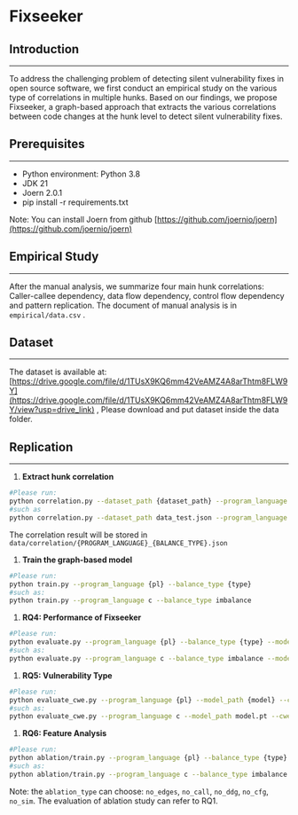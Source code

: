 # Fixseeker

## Introduction

---

To address the challenging problem of detecting silent vulnerability fixes in open source software, we first conduct an empirical study on the various type of correlations in multiple hunks. Based on our findings, we propose Fixseeker, a graph-based approach that extracts the various correlations between code changes at the hunk level to detect silent vulnerability fixes. 

## **Prerequisites**

---

- Python environment: Python 3.8
- JDK 21
- Joern 2.0.1
- pip install -r requirements.txt

Note: You can install Joern from github  [https://github.com/joernio/joern](https://github.com/joernio/joern)

## Empirical Study

---

After the manual analysis, we summarize four main hunk correlations: Caller-callee dependency, data flow dependency, control flow dependency and pattern replication. The document of manual analysis is in `empirical/data.csv` .

## Dataset

---

The dataset is available at: [https://drive.google.com/file/d/1TUsX9KQ6mm42VeAMZ4A8arThtm8FLW9Y](https://drive.google.com/file/d/1TUsX9KQ6mm42VeAMZ4A8arThtm8FLW9Y/view?usp=drive_link) , Please download and put dataset inside the data folder.

## Replication

---

1. **Extract hunk correlation**

```bash
#Please run:
python correlation.py --dataset_path {dataset_path} --program_language {pl} --balance_type {type}
#such as
python correlation.py --dataset_path data_test.json --program_language c --balance_type  imbalance
```

The correlation result will be stored in `data/correlation/{PROGRAM_LANGUAGE}_{BALANCE_TYPE}.json`

1. **Train the graph-based model**

```bash
#Please run:
python train.py --program_language {pl} --balance_type {type}
#such as:
python train.py --program_language c --balance_type imbalance
```

1. **RQ4: Performance of Fixseeker**

```bash
#Please run:
python evaluate.py --program_language {pl} --balance_type {type} --model_path {model} --data_path {data_path}
#such as:
python evaluate.py --program_language c --balance_type imbalance --model_path model.pt --data_path c_imbalance_test.pt
```

1. **RQ5: Vulnerability Type**

```bash
#Please run:
python evaluate_cwe.py --program_language {pl} --model_path {model} --cwe {cwe_number}
#such as:
python evaluate_cwe.py --program_language c --model_path model.pt --cwe 125
```

1. **RQ6: Feature Analysis**

```bash
#Please run:
python ablation/train.py --program_language {pl} --balance_type {type} --ablation_type {no_edges}
#such as:
python ablation/train.py --program_language c --balance_type imbalance --ablation_type no_edges
```

Note: the `ablation_type` can choose: `no_edges`, `no_call`, `no_ddg`, `no_cfg`, `no_sim`. The evaluation of ablation study can refer to RQ1.